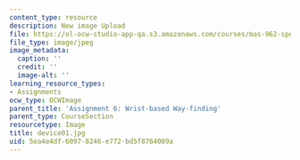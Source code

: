 ```yaml
---
content_type: resource
description: New image Upload
file: https://ol-ocw-studio-app-qa.s3.amazonaws.com/courses/mas-962-special-topics-new-textiles-spring-2010/5ea4e4df60978246e772bd5f8764009a_device01.jpg
file_type: image/jpeg
image_metadata:
  caption: ''
  credit: ''
  image-alt: ''
learning_resource_types:
- Assignments
ocw_type: OCWImage
parent_title: 'Assignment 6: Wrist-based Way-finding'
parent_type: CourseSection
resourcetype: Image
title: device01.jpg
uid: 5ea4e4df-6097-8246-e772-bd5f8764009a
---
```


